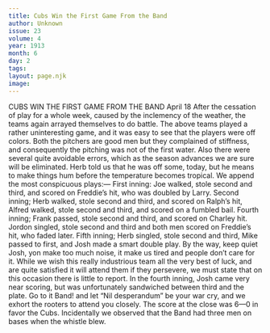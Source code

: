 ```yaml
---
title: Cubs Win the First Game From the Band
author: Unknown
issue: 23
volume: 4
year: 1913
month: 6
day: 2
tags:
layout: page.njk
image:
---
```

CUBS WIN THE FIRST GAME FROM THE BAND    April 18    After the cessation of play for a whole week, caused by the inclemency of the weather, the teams again arrayed themselves to do battle.    The above teams played a rather uninteresting game, and it was easy to see that the players were off colors. Both the pitchers are good men but they complained of stiffness, and consequently the pitching was not of the first water. Also there were several quite avoidable errors, which as the season advances we are sure will be eliminated.    Herb told us that he was off some, today, but he means to make things hum before the temperature becomes tropical. We append the most conspicuous plays:—    First inning: Joe walked, stole second and third, and scored on Freddie’s hit, who was doubled by Larry.    Second inning; Herb walked, stole second and third, and scored on Ralph’s hit, Alfred walked, stole second and third, and scored on a fumbled bail.    Fourth inning; Frank passed, stole second and third, and scored on Charley hit. Jordon singled, stole second and third and both men scored on Freddie’s hit, who faded later.    Fifth inning; Herb singled, stole second and third, Mike passed to first, and Josh made a smart double play. By the way, keep quiet Josh, yon make too much noise, it make us tired and people don’t care for it.    While we wish this really industrious team all the very best of luck, and are quite satisfied it will attend them if they persevere, we must state that on this occasion there is little to report.    In the fourth inning, Josh came very near scoring, but was unfortunately sandwiched between third and the plate.    Go to it Band! and let “Nil desperandum” be your war cry, and we exhort the rooters to attend you closely.    The score at the close was 6—0 in favor the Cubs. Incidentally we observed that the Band had three men on bases when the whistle blew. 

